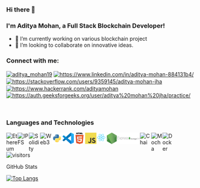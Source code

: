 ### Hi there 👋

### I'm Aditya Mohan, a Full Stack Blockchain Developer!

- 🌱 I’m currently working on various blockchain project
- 👯 I’m looking to collaborate on innovative ideas.


<h3 align="left">Connect with me:</h3>
<p align="left">
<a href="https://twitter.com/aditya_mohan19" target="blank"><img align="center" src="https://raw.githubusercontent.com/rahuldkjain/github-profile-readme-generator/master/src/images/icons/Social/twitter.svg" alt="aditya_mohan19" height="30" width="40" /></a>
<a href="https://www.linkedin.com/in/aditya-mohan-884131b4/" target="blank"><img align="center" src="https://raw.githubusercontent.com/rahuldkjain/github-profile-readme-generator/master/src/images/icons/Social/linked-in-alt.svg" alt="https://www.linkedin.com/in/aditya-mohan-884131b4/" height="30" width="40" /></a>
<a href="https://stackoverflow.com/users/9359145/aditya-mohan-jha" target="blank"><img align="center" src="https://raw.githubusercontent.com/rahuldkjain/github-profile-readme-generator/master/src/images/icons/Social/stack-overflow.svg" alt="https://stackoverflow.com/users/9359145/aditya-mohan-jha" height="30" width="40" /></a>
<a href="https://www.hackerrank.com/adityamohan" target="blank"><img align="center" src="https://raw.githubusercontent.com/rahuldkjain/github-profile-readme-generator/master/src/images/icons/Social/hackerrank.svg" alt="https://www.hackerrank.com/adityamohan" height="30" width="40" /></a>
<a href="https://auth.geeksforgeeks.org/user/aditya%20mohan%20jha/practice/" target="blank"><img align="center" src="https://raw.githubusercontent.com/rahuldkjain/github-profile-readme-generator/master/src/images/icons/Social/geeks-for-geeks.svg" alt="https://auth.geeksforgeeks.org/user/aditya%20mohan%20jha/practice/" height="30" width="40" /></a>
</p>

<br />

### Languages and Technologies

<img align="left" alt="Ethereum" width="30px" src="https://img.icons8.com/nolan/64/ethereum.png" />
<img align="left" alt="IPFS" width="30px" src="https://logo.clearbit.com/ipfs.io" />
<img align="left" alt="Solidity" width="30px" src="https://logo.clearbit.com/soliditylang.org" />
<img align="left" alt="Web3" width="30px" src="https://raw.githubusercontent.com/ethereum/web3.js/1.x/assets/logo/web3js.jpg" />
<img align="left" alt="Python" width="30px" src="https://raw.githubusercontent.com/github/explore/80688e429a7d4ef2fca1e82350fe8e3517d3494d/topics/python/python.png" />
<img align="left" alt="Visual Studio Code" width="30px" src="https://raw.githubusercontent.com/github/explore/80688e429a7d4ef2fca1e82350fe8e3517d3494d/topics/visual-studio-code/visual-studio-code.png" />
<img align="left" alt="HTML5" width="30px" src="https://raw.githubusercontent.com/github/explore/80688e429a7d4ef2fca1e82350fe8e3517d3494d/topics/html/html.png" />
<img align="left" alt="JavaScript" width="30px" src="https://raw.githubusercontent.com/github/explore/80688e429a7d4ef2fca1e82350fe8e3517d3494d/topics/javascript/javascript.png" />
<img align="left" alt="React" width="26px" src="https://raw.githubusercontent.com/github/explore/80688e429a7d4ef2fca1e82350fe8e3517d3494d/topics/react/react.png" />
<img align="left" alt="Node.js" width="30px" src="https://raw.githubusercontent.com/github/explore/80688e429a7d4ef2fca1e82350fe8e3517d3494d/topics/nodejs/nodejs.png" />
<img align="left" alt="Express.js" width="30px" src="https://raw.githubusercontent.com/github/explore/80688e429a7d4ef2fca1e82350fe8e3517d3494d/topics/express/express.png" />
<img align="left" alt="MongoDB" width="30px" src="https://raw.githubusercontent.com/github/explore/80688e429a7d4ef2fca1e82350fe8e3517d3494d/topics/mongodb/mongodb.png" />
<img align="left" alt="Chai" width="30px" src="https://camo.githubusercontent.com/431283cc1643d02167aac31067137897507c60fc/687474703a2f2f636861696a732e636f6d2f696d672f636861692d6c6f676f2e706e67" />
<img align="left" alt="Mocha" width="30px" src="https://camo.githubusercontent.com/af4bf83ab2ca125346740f9961345a24ec43b3a9/68747470733a2f2f636c6475702e636f6d2f78465646784f696f41552e737667" />
<img align="left" alt="Docker" width="30px" src="https://logo.clearbit.com/docker.com" />

<br /> <br /> 

![visitors](https://visitor-badge.laobi.icu/badge?page_id=JhaMohan.visitor_count)

<summary>GitHub Stats</summary>

[![Top Langs](https://github-readme-stats.vercel.app/api/top-langs/?username=JhaMohan&theme=dark&langs_count=8)](https://github.com/JhaMohan/github-readme-stats)

